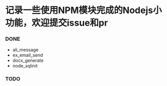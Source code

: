# 记录一些使用NPM模块完成的Nodejs小功能，欢迎提交issue和pr

### DONE

- ali_message
- ex_email_send
- docx_generate
- node_sqlinit

### TODO

